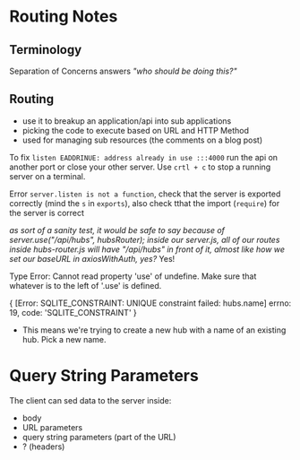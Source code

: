 # Routing Notes 

## Terminology 

Separation of Concerns answers _"who should be doing this?"_

## Routing 

- use it to breakup an application/api into sub applications 
- picking the code to execute based on URL and HTTP Method
- used for managing sub resources (the comments on a blog post)


To fix `listen EADDRINUE: address already in use :::4000` run the api on another port or close your other server. Use `crtl + c` to stop a running server on a terminal. 

Error `server.listen is not a function`, check that the server is exported correctly (mind the `s` in `exports`), also check tthat the import (`require`) for the server is correct 


_as sort of a sanity test, it would  be safe to say because of server.use("/api/hubs", hubsRouter);  inside our server.js, all of our routes inside hubs-router.js will have "/api/hubs" in front of it, almost like how we set our baseURL in axiosWithAuth, yes?_ Yes! 

Type Error: Cannot read property 'use' of undefine. Make sure that whatever is to the left of '.use' is defined. 


{ [Error: SQLITE_CONSTRAINT: UNIQUE constraint failed: hubs.name] errno: 19, code: 'SQLITE_CONSTRAINT' }
- This means we're trying to create a new hub with a name of an existing hub. Pick a new name. 

# Query String Parameters 

The client can sed data to the server inside: 
- body 
- URL parameters
- query string parameters (part of the URL)
- ? (headers)

